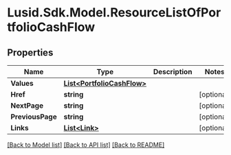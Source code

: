 
# Lusid.Sdk.Model.ResourceListOfPortfolioCashFlow

## Properties

Name | Type | Description | Notes
------------ | ------------- | ------------- | -------------
**Values** | [**List&lt;PortfolioCashFlow&gt;**](PortfolioCashFlow.md) |  | 
**Href** | **string** |  | [optional] 
**NextPage** | **string** |  | [optional] 
**PreviousPage** | **string** |  | [optional] 
**Links** | [**List&lt;Link&gt;**](Link.md) |  | [optional] 

[[Back to Model list]](../README.md#documentation-for-models)
[[Back to API list]](../README.md#documentation-for-api-endpoints)
[[Back to README]](../README.md)

